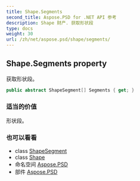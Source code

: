 ```yaml
---
title: Shape.Segments
second_title: Aspose.PSD for .NET API 参考
description: Shape 财产. 获取形状段
type: docs
weight: 30
url: /zh/net/aspose.psd/shape/segments/
---
```

## Shape.Segments property

获取形状段。

```csharp
public abstract ShapeSegment[] Segments { get; }
```

### 适当的价值

形状段。

### 也可以看看

* class [ShapeSegment](../../shapesegment/)
* class [Shape](../)
* 命名空间 [Aspose.PSD](../../shape/)
* 部件 [Aspose.PSD](../../../)


